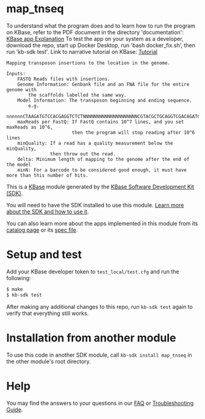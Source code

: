 # map_tnseq

To understand what the program does and to
learn how to run the program on KBase, refer
to the PDF document in the directory 'documentation':
[KBase app Explanation](documentation/RBTnSeq_Mapping.pdf)
To test the app on your system as a developer,
download the repo, start up Docker Desktop,
run 'bash docker_fix.sh', then run 'kb-sdk test'.
Link to narrative tutorial on KBase:
[Tutorial](https://narrative.kbase.us/narrative/98832)

    Mapping transposon insertions to the location in the genome.

    Inputs:
        FASTQ Reads files with insertions.
        Genome Information: Genbank file and an FNA file for the entire genome with
            the scaffolds labelled the same way.
        Model Information: The transposon beginning and ending sequence.
            e.g.
                nnnnnnCTAAGATGTCCACGAGGTCTCTNNNNNNNNNNNNNNNNNNNNCGTACGCTGCAGGTCGACAGATGTGTATAAGAGACAG
        maxReads per FastQ: If FastQ contains 10^7 lines, and you set maxReads as 10^6,
                            then the program will stop reading after 10^6 lines
        minQuality: If a read has a quality measurement below the minQuality, 
                    then throw out the read.
        delta: Minimum length of mapping to the genome after the end of the model
        minN: For a barcode to be considered good enough, it must have more than this number of hits.
    

This is a [KBase](https://kbase.us) module generated by the [KBase Software Development Kit (SDK)](https://github.com/kbase/kb_sdk).

You will need to have the SDK installed to use this module. [Learn more about the SDK and how to use it](https://kbase.github.io/kb_sdk_docs/).

You can also learn more about the apps implemented in this module from its [catalog page](https://narrative.kbase.us/#catalog/modules/map_tnseq) or its [spec file]($module_name.spec).

# Setup and test

Add your KBase developer token to `test_local/test.cfg` and run the following:

```bash
$ make
$ kb-sdk test
```

After making any additional changes to this repo, run `kb-sdk test` again to verify that everything still works.

# Installation from another module

To use this code in another SDK module, call `kb-sdk install map_tnseq` in the other module's root directory.

# Help

You may find the answers to your questions in our [FAQ](https://kbase.github.io/kb_sdk_docs/references/questions_and_answers.html) or [Troubleshooting Guide](https://kbase.github.io/kb_sdk_docs/references/troubleshooting.html).
